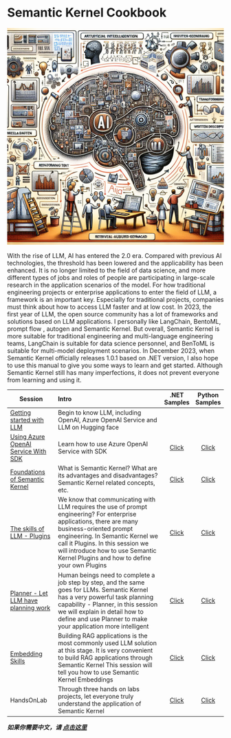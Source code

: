 # **Semantic Kernel Cookbook**

![cover](imgs/cover.png)

With the rise of LLM, AI has entered the 2.0 era. Compared with previous AI technologies, the threshold has been lowered and the applicability has been enhanced. It is no longer limited to the field of data science, and more different types of jobs and roles of people are participating in large-scale research in the application scenarios of the model. For how traditional engineering projects or enterprise applications to enter the field of LLM, a framework is an important key. Especially for traditional projects, companies must think about how to access LLM faster and at low cost. In 2023, the first year of LLM, the open source community has a lot of frameworks and solutions based on LLM applications. I personally like LangChain, BentoML, prompt flow , autogen and Semantic Kernel. But overall, Semantic Kernel is more suitable for traditional engineering and multi-language engineering teams, LangChain is suitable for data science personnel, and BenToML is suitable for multi-model deployment scenarios. In December 2023, when Semantic Kernel officially releases 1.0.1 based on .NET version, I also hope to use this manual to give you some ways to learn and get started. Although Semantic Kernel still has many imperfections, it does not prevent everyone from learning and using it.

| Session  | Intro | <center>.NET<br/> Samples</center> | <center>Python <br/>Samples</center> |
|----------|:----------|:-------------:|------:|
| [Getting started with LLM](./docs/en/00.IntroduceLLM.md) | Begin to know LLM, including OpenAI, Azure OpenAI Service and LLM on Hugging face |  |  |
| [Using Azure OpenAI Service With SDK](/docs/en/01.UsingAzureOpenAIServiceWithSDK.md)  |  Learn how to use Azure OpenAI Service with SDK  |  <center>[Click](https://github.com/kinfey/SemanticKernelCookBook/blob/main/notebooks/dotNET/01/dotNETSDKAOAIDemo.ipynb)</center> | <center>[Click](https://github.com/kinfey/SemanticKernelCookBook/blob/main/notebooks/python/01/PythonSDKAOAIDemo.ipynb)</center> |
| [Foundations of Semantic Kernel](/docs/en/02.IntroduceSemanticKernel.md)  | What is Semantic Kernel? What are its advantages and disadvantages? Semantic Kernel related concepts, etc. | <center>[Click](https://github.com/kinfey/SemanticKernelCookBook/blob/main/notebooks/dotNET/02/LearnSK.ipynb)</center> | <center>[Click](https://github.com/kinfey/SemanticKernelCookBook/blob/main/notebooks/python/02/LearnSK.ipynb)</center> |
| [The skills of LLM - Plugins](/docs/en/03.Plugins.md) | We know that communicating with LLM requires the use of prompt engineering? For enterprise applications, there are many business-oriented prompt engineering. In Semantic Kernel we call it Plugins. In this session we will introduce how to use Semantic Kernel Plugins and how to define your own Plugins | <center>[Click](https://github.com/kinfey/SemanticKernelCookBook/blob/main/notebooks/dotNET/03/PluginWithSK.ipynb)</center> | <center>[Click](https://github.com/kinfey/SemanticKernelCookBook/blob/main/notebooks/python/03/FunctionCallWithSK.ipynb)</center> |
| [Planner - Let LLM have planning work](/docs/en/04.Planner.md) | Human beings need to complete a job step by step, and the same goes for LLMs. Semantic Kernel has a very powerful task planning capability - Planner, in this session we will explain in detail how to define and use Planner to make your application more intelligent | <center>[Click](https://github.com/kinfey/SemanticKernelCookBook/blob/main/notebooks/dotNET/04/PlannerWithSK.ipynb)</center> | <center>[Click](https://github.com/kinfey/SemanticKernelCookBook/blob/main/notebooks/python/04/PlannerWithSK.ipynb)</center> |
| [Embedding Skills](/docs/en/05.Embeddings.md)  | Building RAG applications is the most commonly used LLM solution at this stage. It is very convenient to build RAG applications through Semantic Kernel This session will tell you how to use Semantic Kernel Embeddings  | <center>[Click](https://github.com/kinfey/SemanticKernelCookBook/blob/main/notebooks/dotNET/05/EmbeddingsWithSK.ipynb)</center> | <center>[Click](https://github.com/kinfey/SemanticKernelCookBook/blob/main/notebooks/python/05/EmbeddingsWithSK.ipynb)</center> |
| HandsOnLab | Through three hands on labs projects, let everyone truly understand the application of Semantic Kernel | <center>[Click](https://github.com/kinfey/SemanticKernelCookBook/tree/main/workshop/dotNET)</center> | <center>[Click](https://github.com/kinfey/SemanticKernelCookBook/tree/main/workshop/python)</center> |


***如果你需要中文，请 [点击这里](./README.zh-cn.md)***

